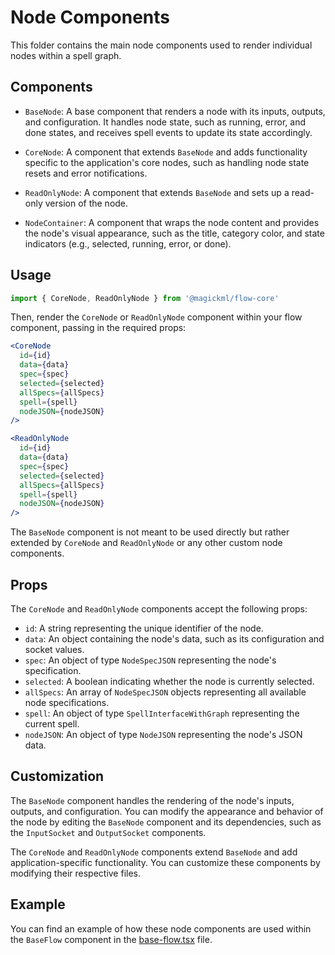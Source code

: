 # Node Components

This folder contains the main node components used to render individual nodes within a spell graph.

## Components

- `BaseNode`: A base component that renders a node with its inputs, outputs, and configuration. It handles node state, such as running, error, and done states, and receives spell events to update its state accordingly.

- `CoreNode`: A component that extends `BaseNode` and adds functionality specific to the application's core nodes, such as handling node state resets and error notifications.

- `ReadOnlyNode`: A component that extends `BaseNode` and sets up a read-only version of the node.

- `NodeContainer`: A component that wraps the node content and provides the node's visual appearance, such as the title, category color, and state indicators (e.g., selected, running, error, or done).

## Usage

```jsx
import { CoreNode, ReadOnlyNode } from '@magickml/flow-core'
```

Then, render the `CoreNode` or `ReadOnlyNode` component within your flow component, passing in the required props:

```jsx
<CoreNode
  id={id}
  data={data}
  spec={spec}
  selected={selected}
  allSpecs={allSpecs}
  spell={spell}
  nodeJSON={nodeJSON}
/>
```

```jsx
<ReadOnlyNode
  id={id}
  data={data}
  spec={spec}
  selected={selected}
  allSpecs={allSpecs}
  spell={spell}
  nodeJSON={nodeJSON}
/>
```

The `BaseNode` component is not meant to be used directly but rather extended by `CoreNode` and `ReadOnlyNode` or any other custom node components.

## Props

The `CoreNode` and `ReadOnlyNode` components accept the following props:

- `id`: A string representing the unique identifier of the node.
- `data`: An object containing the node's data, such as its configuration and socket values.
- `spec`: An object of type `NodeSpecJSON` representing the node's specification.
- `selected`: A boolean indicating whether the node is currently selected.
- `allSpecs`: An array of `NodeSpecJSON` objects representing all available node specifications.
- `spell`: An object of type `SpellInterfaceWithGraph` representing the current spell.
- `nodeJSON`: An object of type `NodeJSON` representing the node's JSON data.

## Customization

The `BaseNode` component handles the rendering of the node's inputs, outputs, and configuration. You can modify the appearance and behavior of the node by editing the `BaseNode` component and its dependencies, such as the `InputSocket` and `OutputSocket` components.

The `CoreNode` and `ReadOnlyNode` components extend `BaseNode` and add application-specific functionality. You can customize these components by modifying their respective files.

## Example

You can find an example of how these node components are used within the `BaseFlow` component in the [base-flow.tsx](./flow/base-flow.tsx) file.